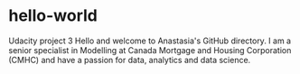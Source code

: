 # hello-world
Udacity project 3 
Hello and welcome to Anastasia's GitHub directory. I am a senior specialist in Modelling at Canada Mortgage and Housing Corporation (CMHC) and have a passion for data, analytics and data science.
